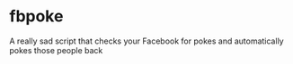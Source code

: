 fbpoke
======

A really sad script that checks your Facebook for pokes and automatically pokes those people back
